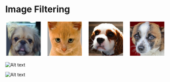 # Image Filtering


![Alt text](https://github.com/wonhyung64/CVspecial/blob/main/image_filtering/src/ex/results/original.png "Original imgs")

![Alt text](.wonhyung64/CVspecial/blob/main/image_filtering/src/ex/results/original.png "Original imgs")


![Alt text](/CVspecial/image_filtering/src/ex/results/original.png "Original imgs")